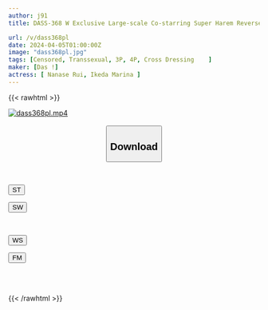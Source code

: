 ```yaml
---
author: j91
title: DASS-368 W Exclusive Large-scale Co-starring Super Harem Reverse 3P Of A Too Cute Boy And A Too Slutty Transsexual Rui Nanase Marina Ikeda

url: /v/dass368pl
date: 2024-04-05T01:00:00Z
image: "dass368pl.jpg"
tags: [Censored, Transsexual, 3P, 4P, Cross Dressing	]
maker: [Das !]
actress: [ Nanase Rui, Ikeda Marina ]
---
```



{{< rawhtml >}}

<div class="video" data-videoid="8ZdK3X2PxzUoxBm">
    <a href="javascript:;">
        <img src="/v/dass368pl/dass368pl.jpg" width="WIDTH" height="HEIGHT" alt="dass368pl.mp4" loading="lazy">
    </a>
</div>

<script type="text/javascript" src="https://j91.asia/asset/on-demand-st.js"></script>

<br>
  <link rel="stylesheet" href="https://j91.asia/asset/bs5.css">
  
  <center>
  <button class="btn btn-primary" type="button" data-bs-toggle="collapse" data-bs-target=".multi-collapse" aria-expanded="false" aria-controls="multiCollapseExample1 multiCollapseExample2"><h2>Download</h2></button></center>
</p>
<div class="row">
  <div class="col">
    <div class="collapse multi-collapse" id="multiCollapseExample1">
      <div class="card card-body">
	      	      <br>
<div class="buttons">  
<p><a href="https://streamtape.to/v/8ZdK3X2PxzUoxBm" target="_blank"><button class="btn-hover color-3"><i class="fa fa-download"></i> ST</button></a></p>
<p><a href="https://asnwish.com/k9fnj1gghvhp" target="_blank"><button class="btn-hover color-2"><i class="fa fa-download"></i> SW</button></a></p></div>
    </div>
  </div>
</div>
  <div class="col">
    <div class="collapse multi-collapse" id="multiCollapseExample2">
      <div class="card card-body">
	      <br>
<div class="buttons">
<p><a href="https://wolfstream.tv/7jckcxpf90e9"><button class="btn-hover color-9"><i class="fa fa-download"></i> WS</button></a></p>
<p><a href="https://filemoon.sx/d/lgqb35elkt4c"><button class="btn-hover color-8"><i class="fa fa-download"></i> FM</button></a></p></div>
<br><br>
      </div>
    </div>
  </div>
</div>

{{< /rawhtml >}}
